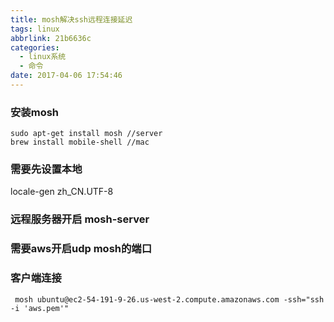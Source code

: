 ```yaml
---
title: mosh解决ssh远程连接延迟
tags: linux
abbrlink: 21b6636c
categories:
  - linux系统
  - 命令
date: 2017-04-06 17:54:46
---
```



### 安装mosh
```
sudo apt-get install mosh //server
brew install mobile-shell //mac
```


### 需要先设置本地
locale-gen zh_CN.UTF-8

### 远程服务器开启 mosh-server

### 需要aws开启udp mosh的端口

### 客户端连接

```
 mosh ubuntu@ec2-54-191-9-26.us-west-2.compute.amazonaws.com -ssh="ssh -i 'aws.pem'"
```

